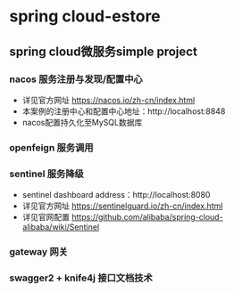 # **spring cloud-estore**
## **spring cloud微服务simple project**
### nacos 服务注册与发现/配置中心
- 详见官方网址 https://nacos.io/zh-cn/index.html
- 本案例的注册中心和配置中心地址：http://localhost:8848
- nacos配置持久化至MySQL数据库
### openfeign 服务调用
### sentinel 服务降级
- sentinel dashboard address：http://localhost:8080
- 详见官方网址 https://sentinelguard.io/zh-cn/index.html
- 详见官网配置 https://github.com/alibaba/spring-cloud-alibaba/wiki/Sentinel
### gateway 网关
### swagger2 + knife4j 接口文档技术
